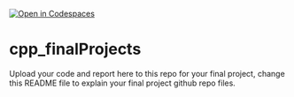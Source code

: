 [![Open in Codespaces](https://classroom.github.com/assets/launch-codespace-2972f46106e565e64193e422d61a12cf1da4916b45550586e14ef0a7c637dd04.svg)](https://classroom.github.com/open-in-codespaces?assignment_repo_id=19224853)
# cpp_finalProjects

Upload your code and report here to this repo for your final project, change this README file to explain your final project github repo files.
